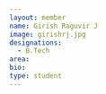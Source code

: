```yaml
---
layout: member
name: Girish Raguvir J
image: girishrj.jpg
designations: 
  - B.Tech
area:
bio:
type: student
---
```

